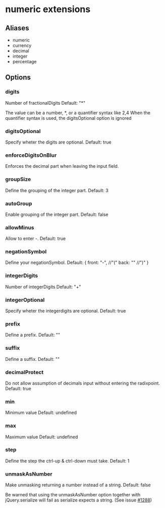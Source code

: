 # numeric extensions
## Aliases

- numeric
- currency
- decimal
- integer
- percentage

## Options
### digits
Number of fractionalDigits
Default: "*"

The value can be a number, *, or a quantifier syntax like 2,4
When the quantifier syntax is used, the digitsOptional option is ignored

### digitsOptional
Specify wheter the digits are optional.
Default: true

### enforceDigitsOnBlur 
Enforces the decimal part when leaving the input field.

### groupSize
Define the grouping of the integer part.
Default: 3

### autoGroup
Enable grouping of the integer part.
Default: false

### allowMinus
Allow to enter -.
Default: true

### negationSymbol
Define your negationSymbol.
Default: {
  front: "-", //"("
  back: "" //")"
}

### integerDigits
Number of integerDigits
Default: "+"

### integerOptional
Specify wheter the integerdigits are optional.
Default: true

### prefix
Define a prefix.
Default: ""

### suffix
Define a suffix.
Default: ""

### decimalProtect
Do not allow assumption of decimals input without entering the radixpoint.
Default: true

### min
Minimum value
Default: undefined

### max
Maximum value
Default: undefined

### step
Define the step the ctrl-up & ctrl-down must take.
Default: 1

### unmaskAsNumber
Make unmasking returning a number instead of a string.
Default: false

Be warned that using the unmaskAsNumber option together with jQuery.serialize will fail as serialize expects a string. (See issue [#1288])


[#1288]: https://github.com/RobinHerbots/jquery.inputmask/issues/1288
